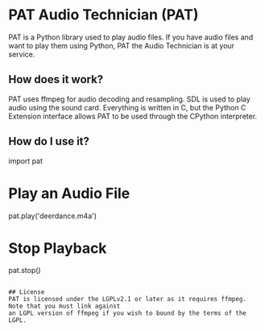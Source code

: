 # PAT Audio Technician (PAT)
PAT is a Python library used to play audio files. If you have audio files and want to play them using 
Python, PAT the Audio Technician is at your service.

## How does it work?
PAT uses ffmpeg for audio decoding and resampling. SDL is used to play audio using the sound card. 
Everything is written in C, but the Python C Extension interface allows PAT to be used through the 
CPython interpreter.

## How do I use it?
import pat

# Play an Audio File
pat.play('deerdance.m4a')

# Stop Playback
pat.stop()
```

## License
PAT is licensed under the LGPLv2.1 or later as it requires ffmpeg. Note that you must link against 
an LGPL version of ffmpeg if you wish to bound by the terms of the LGPL.

